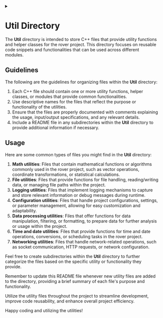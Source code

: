 <details><summary></summary>
<p>
~Doxygen flag/marks~
  
\dir src/util
</p>
</details>

# Util Directory

The **Util** directory is intended to store C++ files that provide utility functions and helper classes for the rover project. This directory focuses on reusable code snippets and functionalities that can be used across different modules.

## Guidelines

The following are the guidelines for organizing files within the **Util** directory:

1. Each C++ file should contain one or more utility functions, helper classes, or modules that provide common functionalities.
2. Use descriptive names for the files that reflect the purpose or functionality of the utilities.
3. Ensure that the files are properly documented with comments explaining the usage, input/output specifications, and any relevant details.
4. Include a README file in any subdirectories within the **Util** directory to provide additional information if necessary.

## Usage

Here are some common types of files you might find in the **Util** directory:

1. **Math utilities**: Files that contain mathematical functions or algorithms commonly used in the rover project, such as vector operations, coordinate transformations, or statistical calculations.
2. **File utilities**: Files that provide functions for file handling, reading/writing data, or managing file paths within the project.
3. **Logging utilities**: Files that implement logging mechanisms to capture and store relevant information or debug messages during runtime.
4. **Configuration utilities**: Files that handle project configurations, settings, or parameter management, allowing for easy customization and adaptability.
5. **Data processing utilities**: Files that offer functions for data manipulation, filtering, or formatting, to prepare data for further analysis or usage within the project.
6. **Time and date utilities**: Files that provide functions for time and date operations, conversions, or scheduling tasks in the rover project.
7. **Networking utilities**: Files that handle network-related operations, such as socket communication, HTTP requests, or network configuration.

Feel free to create subdirectories within the **Util** directory to further categorize the files based on the specific utility or functionality they provide.

Remember to update this README file whenever new utility files are added to the directory, providing a brief summary of each file's purpose and functionality.

Utilize the utility files throughout the project to streamline development, improve code reusability, and enhance overall project efficiency.

Happy coding and utilizing the utilities!